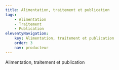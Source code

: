 ```yaml
---
title: Alimentation, traitement et publication
tags:
    - Alimentation
    - Traitement
    - Publication
eleventyNavigation:
    key: Alimentation, traitement et publication
    order: 3
    nav: producteur
---
```


Alimentation, traitement et publication
